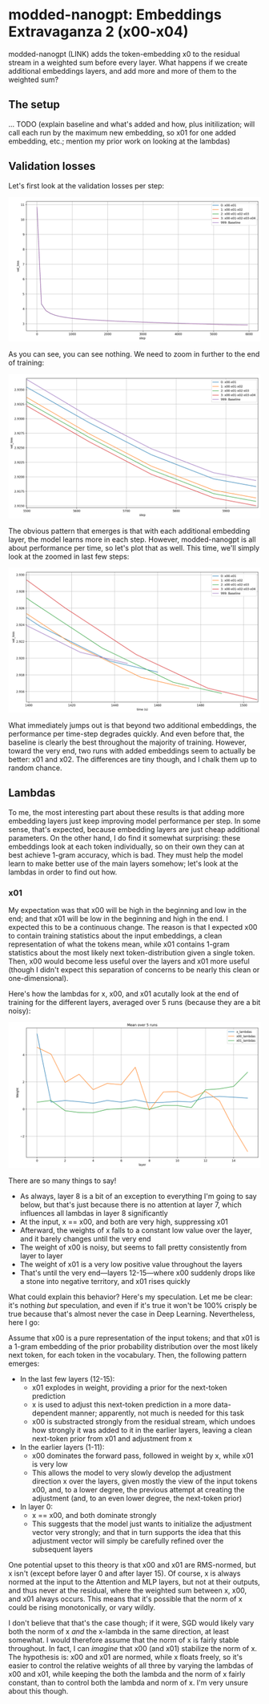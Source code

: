 # modded-nanogpt: Embeddings Extravaganza 2 (x00-x04)

modded-nanogpt (LINK) adds the token-embedding x0 to the residual stream in a weighted sum before every layer. What happens if we create additional embeddings layers, and add more and more of them to the weighted sum?

## The setup

... TODO (explain baseline and what's added and how, plus initilization; will call each run by the maximum new embedding, so x01 for one added embedding, etc.; mention my prior work on looking at the lambdas)

## Validation losses

Let's first look at the validation losses per step:

![Validation losses over steps](images/val_loss-step.png)

As you can see, you can see nothing. We need to zoom in further to the end of training:

![Validation losses over steps 5500-6000](images/val_loss-step-5500-6000.png)

The obvious pattern that emerges is that with each additional embedding layer, the model learns more in each step. However, modded-nanogpt is all about performance per time, so let's plot that as well. This time, we'll simply look at the zoomed in last few steps:

![Validation losses over time, seconds 1400-1550](images/val_loss-time-1400-1550.png)

What immediately jumps out is that beyond two additional embeddings, the performance per time-step degrades quickly. And even before that, the baseline is clearly the best throughout the majority of training. However, toward the very end, two runs with added embeddings seem to actually be better: x01 and x02. The differences are tiny though, and I chalk them up to random chance.

## Lambdas

To me, the most interesting part about these results is that adding more embedding layers just keep improving model performance per step. In some sense, that's expected, because embedding layers are just cheap additional parameters. On the other hand, I do find it somewhat surprising: these embeddings look at each token individually, so on their own they can at best achieve 1-gram accuracy, which is bad. They must help the model learn to make better use of the main layers somehow; let's look at the lambdas in order to find out how.

### x01

My expectation was that x00 will be high in the beginning and low in the end; and that x01 will be low in the beginning and high in the end. I expected this to be a continuous change. The reason is that I expected x00 to contain training statistics about the input embeddings, a clean representation of what the tokens mean, while x01 contains 1-gram statistics about the most likely next token-distribution given a single token. Then, x00 would become less useful over the layers and x01 more useful (though I didn't expect this separation of concerns to be nearly this clean or one-dimensional).

Here's how the lambdas for x, x00, and x01 acutally look at the end of training for the different layers, averaged over 5 runs (because they are a bit noisy):

![x00, x01: mean over 5 runs](images/0-layer-mean5.png)

There are so many things to say!

- As always, layer 8 is a bit of an exception to everything I'm going to say below, but that's just because there is no attention at layer 7, which influences all lambdas in layer 8 significantly
- At the input, x == x00, and both are very high, suppressing x01
- Afterward, the weights of x falls to a constant low value over the layer, and it barely changes until the very end
- The weight of x00 is noisy, but seems to fall pretty consistently from layer to layer
- The weight of x01 is a very low positive value throughout the layers
- That's until the very end&mdash;layers 12-15&mdash;where x00 suddenly drops like a stone into negative territory, and x01 rises quickly

What could explain this behavior? Here's my speculation. Let me be clear: it's nothing *but* speculation, and even if it's true it won't be 100% crisply be true because that's almost never the case in Deep Learning. Nevertheless, here I go:

Assume that x00 is a pure representation of the input tokens; and that x01 is a 1-gram embedding of the prior probability distribution over the most likely next token, for each token in the vocabulary. Then, the following pattern emerges:

- In the last few layers (12-15):
  - x01 explodes in weight, providing a prior for the next-token prediction
  - x is used to adjust this next-token prediction in a more data-dependent manner; apparently, not much is needed for this task
  - x00 is substracted strongly from the residual stream, which undoes how strongly it was added to it in the earlier layers, leaving a clean next-token prior from x01 and adjustment from x
- In the earlier layers (1-11):
  - x00 dominates the forward pass, followed in weight by x, while x01 is very low
  - This allows the model to very slowly develop the adjustment direction x over the layers, given mostly the view of the input tokens x00, and, to a lower degree, the previous attempt at creating the adjustment (and, to an even lower degree, the next-token prior)
- In layer 0:
  - x == x00, and both dominate strongly
  - This suggests that the model just wants to initialize the adjustment vector very strongly; and that in turn supports the idea that this adjustment vector will simply be carefully refined over the subsequent layers

One potential upset to this theory is that x00 and x01 are RMS-normed, but x isn't (except before layer 0 and after layer 15). Of course, x is always normed at the input to the Attention and MLP layers, but not at their outputs, and thus never at the residual, where the weighted sum between x, x00, and x01 always occurs. This means that it's possible that the norm of x could be rising monotonically, or vary wildly.

I don't believe that that's the case though; if it were, SGD would likely vary both the norm of x *and* the x-lambda in the same direction, at least somewhat. I would therefore assume that the norm of x is fairly stable throughout. In fact, I can *imagine* that x00 (and x01) stabilize the norm of x. The hypothesis is: x00 and x01 are normed, while x floats freely, so it's easier to control the relative weights of all three by varying the lambdas of x00 and x01, while keeping the both the lambda and the norm of x fairly constant, than to control both the lambda and norm of x. I'm very unsure about this though.

